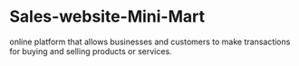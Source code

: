 # Sales-website-Mini-Mart
online platform that allows businesses and customers to make transactions for buying and selling products or services.
